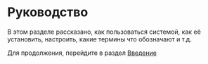 Руководство 
===========

В этом разделе рассказано, как пользоваться системой, как её установить, настроить, какие термины что обозначают и т.д.

Для продолжения, перейдите в раздел [Введение](00-Intro.md)

